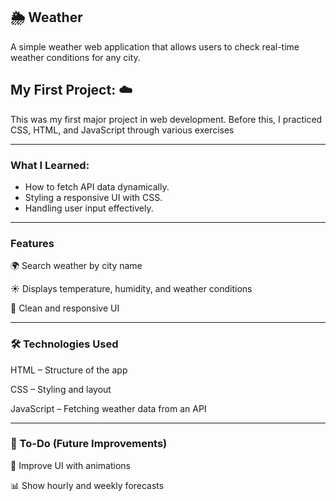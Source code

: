 ## 🌦 Weather
A simple weather web application that allows users to check real-time weather conditions for any city.

## My First Project: ☁️
This was my first major project in web development. Before this, I practiced CSS, HTML, and JavaScript through various exercises

---

### What I Learned:
- How to fetch API data dynamically.
- Styling a responsive UI with CSS.
- Handling user input effectively.

---

### Features

🌍 Search weather by city name

☀️ Displays temperature, humidity, and weather conditions

🎨 Clean and responsive UI

---


### 🛠 Technologies Used
HTML – Structure of the app

CSS – Styling and layout

JavaScript – Fetching weather data from an API

---

### 📌 To-Do (Future Improvements)
🎨 Improve UI with animations

📊 Show hourly and weekly forecasts
